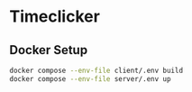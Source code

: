 # Timeclicker
## Docker Setup
```bash
docker compose --env-file client/.env build
docker compose --env-file server/.env up
```
